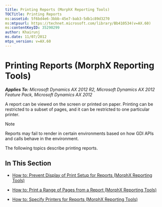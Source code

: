```yaml
---
title: Printing Reports (MorphX Reporting Tools)
TOCTitle: Printing Reports
ms:assetid: 5f6bd4e6-3bbb-45e7-bab3-5db1c89d3270
ms:mtpsurl: https://technet.microsoft.com/library/Bb410534(v=AX.60)
ms:contentKeyID: 35290299
author: Khairunj
ms.date: 11/07/2012
mtps_version: v=AX.60
---
```


# Printing Reports (MorphX Reporting Tools) 


_**Applies To:** Microsoft Dynamics AX 2012 R2, Microsoft Dynamics AX 2012 Feature Pack, Microsoft Dynamics AX 2012_

A report can be viewed on the screen or printed on paper. Printing can be restricted to a subset of pages, and it can be restricted to one particular printer.


> [!NOTE]
> <P>Reports may fail to render in certain environments based on how GDI APIs and calls behave in the environment.</P>



The following topics describe printing reports.

## In This Section

  - [How to: Prevent Display of Print Setup for Reports (MorphX Reporting Tools)](how-to-prevent-display-of-print-setup-for-reports-morphx-reporting-tools.md)  

  - [How to: Print a Range of Pages from a Report (MorphX Reporting Tools)](how-to-print-a-range-of-pages-from-a-report-morphx-reporting-tools.md)  

  - [How to: Specify Printers for Reports (MorphX Reporting Tools)](how-to-specify-printers-for-reports-morphx-reporting-tools.md)

